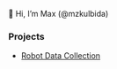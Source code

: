 👋 Hi, I’m Max (@mzkulbida)

### Projects
- [Robot Data Collection](https://www.github.com/mzkulbida/robot_data_collection) 

<!---
mzkulbida/mzkulbida is a ✨ special ✨ repository because its `README.md` (this file) appears on your GitHub profile.
You can click the Preview link to take a look at your changes.
--->
